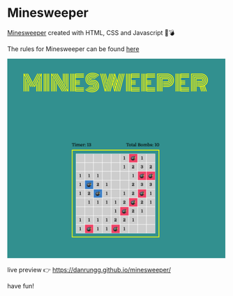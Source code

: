 # Minesweeper

[Minesweeper](https://de.wikipedia.org/wiki/Minesweeper) created with HTML, CSS and Javascript 🚩💣

The rules for Minesweeper can be found [here](https://minesweepergame.com/strategy/how-to-play-minesweeper.php)

<img src="src/screenshot.png" alt="screenshot of a minesweeper game" width="500"/>

live preview 👉 https://danrungg.github.io/minesweeper/

have fun!
